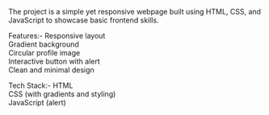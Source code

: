 The project is a simple yet responsive webpage built using HTML, CSS, and JavaScript to showcase basic frontend skills.

Features:-
Responsive layout<br>
Gradient background<br>
Circular profile image<br>
Interactive button with alert<br>
Clean and minimal design<br>

Tech Stack:-
HTML<br>
CSS (with gradients and styling)<br>
JavaScript (alert)<br>


